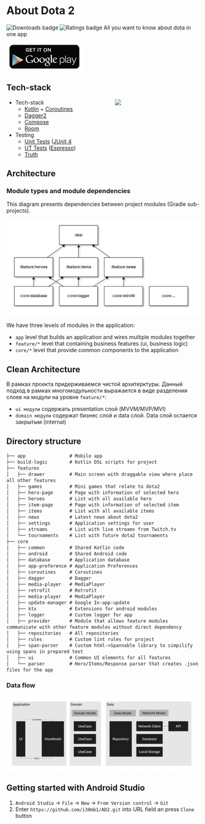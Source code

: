 # About Dota 2
![Downloads badge][downloads badge]  ![Ratings badge][ratings badge]
All you want to know about dota in one app

[![CC0](readme-files/google-play.png)](https://play.google.com/store/apps/details?id=n7.ad2)

## Tech-stack

<img src="readme-files/app.gif" width="200" align="right" hspace="20">

* Tech-stack
    * [Kotlin](https://kotlinlang.org/) + [Coroutines](https://kotlinlang.org/docs/reference/coroutines-overview.html)
    * [Dagger2](https://dagger.dev/)
    * [Compose](https://developer.android.com/jetpack/compose)
    * [Room](https://developer.android.com/topic/libraries/architecture/room)
* Testing
    * [Unit Tests](https://en.wikipedia.org/wiki/Unit_testing) ([JUnit 4](https://junit.org/junit4/)
    * [UT Tests](https://en.wikipedia.org/wiki/Graphical_user_interface_testing) ([Espresso](https://developer.android.com/training/testing/espresso))
    * [Truth](https://truth.dev/)

## Architecture

### Module types and module dependencies

This diagram presents dependencies between project modules (Gradle sub-projects).

![module_dependencies](readme-files/modules.png)

We have three levels of modules in the application:

- `app` level that builds an application and wires multiple modules together
- `feature/*` level that containing business features (ui, business logic)
- `core/*` level that provide common components to the application

## Clean Architecture

В рамках проекта придерживаемся чистой архитерктуры. Данный подход в рамках многомодульности выражается в виде разделения слоев на модули на
уровне `feature/*`:
- `ui модули` содержать presentation слой (MVVM/MVP/MVI)
- `domain модули` содержат бизнес слой и data слой. Data слой остается закрытым (internal)

## Directory structure

    ├── app                # Mobile app
    ├── build-logic        # Kotlin DSL scripts for project
    ├── features
    │   ├── drawer         # Main screen with draggable view where place all other features
    │   ├── games          # Mini games that relate to dota2
    │   ├── hero-page      # Page with information of selected hero
    │   ├── heroes         # List with all available hero
    │   ├── item-page      # Page with information of selected item
    │   ├── items          # List with all available items
    │   ├── news           # Latest news about dota2
    │   ├── settings       # Application settings for user
    │   ├── streams        # List with live streams from Twitch.tv
    │   └── tournaments    # List with future dota2 tournaments 
    ├── core
    │   ├── common         # Shared Kotlin code
    │   ├── android        # Shared Android code
    │   ├── database       # Application database
    │   ├── app-preference # Application Preferences
    │   ├── coroutines     # Coroutines
    │   ├── dagger         # Dagger
    │   ├── media-player   # MediaPlayer
    │   ├── retrofit       # Retrofit
    │   ├── media-player   # MediaPlayer 
    │   ├── update-manager # Google In-app-update
    │   ├── ktx            # Extensions for android modules
    │   ├── logger         # Custom logger for app
    │   ├── provider       # Module that allows feature modules communicate with other feature modules without direct dependency
    │   ├── repositories   # All repositories
    │   ├── rules          # Custom lint rules for project
    │   ├── span-parser    # Custom html->Spannable library to simpilify using spans in prepared text
    │   ├── ui             # Common UI elements for all features
    │   └── parser         # Hero/Items/Response parser that creates .json files for the app

### Data flow

![app_data_flow](readme-files/data-flow.png)

## Getting started with Android Studio

1. `Android Studio` -> `File` -> `New` -> `From Version control` -> `Git`
2. Enter `https://github.com/i30mb1/AD2.git` into URL field an press `Clone` button

[downloads badge]: https://PlayBadges.pavi2410.me/badge/downloads?id=n7.ad2
[ratings badge]: https://PlayBadges.pavi2410.me/badge/ratings?id=n7.ad2
